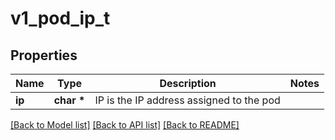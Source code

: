 # v1_pod_ip_t

## Properties
Name | Type | Description | Notes
------------ | ------------- | ------------- | -------------
**ip** | **char \*** | IP is the IP address assigned to the pod | 

[[Back to Model list]](../README.md#documentation-for-models) [[Back to API list]](../README.md#documentation-for-api-endpoints) [[Back to README]](../README.md)


